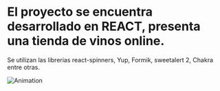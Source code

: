 # El proyecto se encuentra desarrollado en REACT, presenta una tienda de vinos online.
Se utilizan las librerias react-spinners, Yup, Formik, sweetalert 2, Chakra entre otras.

![Animation](https://github.com/Rodymus/Tienda-de-Vinos-Alternativa/assets/61990609/5e33b80f-7f61-4b98-8c11-0257dc9cfb4e)
